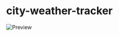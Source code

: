 # city-weather-tracker
![Preview](https://github.com/user-attachments/assets/b17c67a4-50d0-4f4e-bb42-5714aa22f678)

